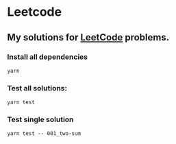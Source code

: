 # Leetcode

## My solutions for [LeetCode](https://leetcode.com/joisadler/) problems.

### Install all dependencies
`yarn`

### Test all solutions:
`yarn test`

### Test single solution
`yarn test -- 001_two-sum`